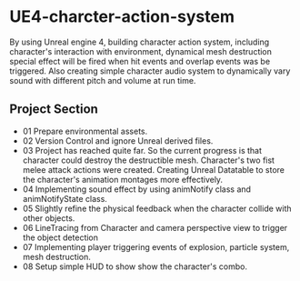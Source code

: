 # UE4-charcter-action-system
By using Unreal engine 4, building character action system, including character's interaction with environment, dynamical mesh destruction special effect will be fired when hit events and overlap events was be triggered. Also creating simple character audio system to dynamically vary sound with different pitch and volume at run time.  
## Project Section
* 01 Prepare environmental assets.
* 02 Version Control and ignore Unreal derived files.
* 03 Project has reached quite far. So the current progress is that character could destroy the destructible mesh. Character's two fist melee attack actions were created. Creating Unreal Datatable to store the character's animation montages more effectively.  
* 04 Implementing sound effect by using animNotify class and animNotifyState class. 
* 05 Slightly refine the physical feedback when the character collide with other objects.
* 06 LineTracing from Character and camera perspective view to trigger the object detection
* 07 Implementing player triggering events of explosion, particle system, mesh destruction. 
* 08 Setup simple HUD to show show the character's combo.
